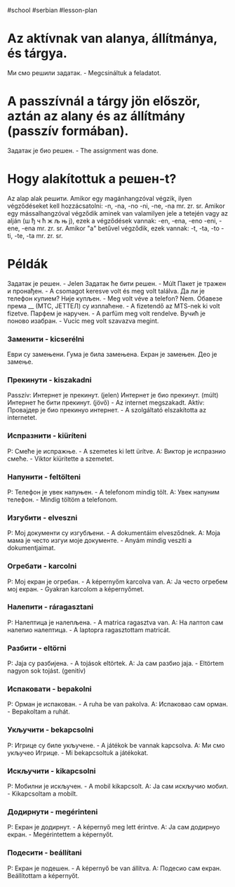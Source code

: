 #school #serbian #lesson-plan
# Az aktívnak van alanya, állítmánya, és tárgya.
Ми смо решили задатак. - Megcsináltuk a feladatot.
# A passzívnál a tárgy jön először, aztán az alany és az állítmány (passzív formában).
Задатак је био решен. - The assignment was done.
# Hogy alakítottuk a решен-t?
Az alap alak решити.
Amikor egy magánhangzóval végzik, ilyen végződéseket kell hozzácsatolni:
-n,  -na,  -no
-ni, -ne,  -na 
mr.  zr.   sr.
Amikor egy mássalhangzóval végződik aminek van valamilyen jele a tetején vagy az alján (ш ђ ч ћ ж љ њ ј), ezek a végződések vannak:
-en,  -ena, -eno
-eni, -ene, -ena
mr.   zr.   sr.
Amikor "a" betűvel végződik, ezek vannak:
-t,  -ta,  -to
-ti, -te,  -ta
mr.  zr.   sr.
# Példák
Задатак је решен. - Jelen
Задатак ће бити решен. - Múlt
Пакет је тражен и пронађен. - A csomagot keresve volt és meg volt találva.
Да ли је телефон купием? Није купљен. - Meg volt véve a telefon? Nem.
Обавезе према __ (МТС, ЈЕТТЕЛ) су изплаћене. - A fizetendő az MTS-nek ki volt fizetve.
Парфем је наручен. - A parfüm meg volt rendelve.
Вучић је поново изабран. - Vucic meg volt szavazva megint.
### Заменити - kicserélni
Еври су замењени.
Гума је била замењена.
Екран је замењен.
Део је замење.
### Прекинути - kiszakadni
Passzív: Интернет је прекинут. (jelen) Интернет је био прекинут. (múlt) Интернет ће бити прекинут. (jövő) - Az internet megszakadt.
Aktív: Провајдер је био прекинуо интернет. - A szolgáltató elszakította az internetet.
### Испразнити - kiüríteni
P: Смеће је испражње. - A szemetes ki lett ürítve.
A: Виктор је испразнио смеће. - Viktor kiürítette a szemetet.
### Напунити - feltölteni
P: Телефон је увек напуњен. - A telefonom mindig tölt.
A: Увек напуним телефон. - Mindig töltöm a telefonom.
### Изгубити - elveszni
P: Мој документи су изгубљени. - A dokumentáim elvesződnek.
A: Моја мама је често изгуи моје документе. - Anyám mindig veszíti a dokumentjaimat.
### Огребати - karcolni
P: Мој екран је огребан. - A képernyőm karcolva van.
A: Ја често огребем мој екран. - Gyakran karcolom a képernyőmet.
### Налепити - ráragasztani
P: Налептица је налепљена. - A matrica ragasztva van.
A: На лаптоп сам налепио налептица. - A laptopra ragasztottam matricát.
### Разбити - eltörni
P: Јаја су разбијена. - A tojások eltörtek.
A: Ја сам разбио јаја. - Eltörtem nagyon sok tojást. (genitív)
### Испаковати - bepakolni
P: Орман је испакован. - A ruha be van pakolva.
A: Испаковао сам орман. - Bepakoltam a ruhát.
### Укључити - bekapcsolni
P: Игрице су биле укључене. - A játékok be vannak kapcsolva.
A: Ми смо укључео Игрице. - Mi bekapcsoltuk a játékokat.
### Искључити - kikapcsolni
P: Мобилни је искључен. - A mobil kikapcsolt.
A: Ја сам искључио мобил. - Kikapcsoltam a mobilt.
### Додирнути - megérinteni
P: Екран је додирнут. - A képernyő meg lett érintve.
A: Ја сам додирнуо екран. - Megérintettem a képernyőt.
### Подесити - beállítani
P: Екран је подешен. - A képernyő be van állítva.
A: Подесио сам екран. Beállítottam a képernyőt.
